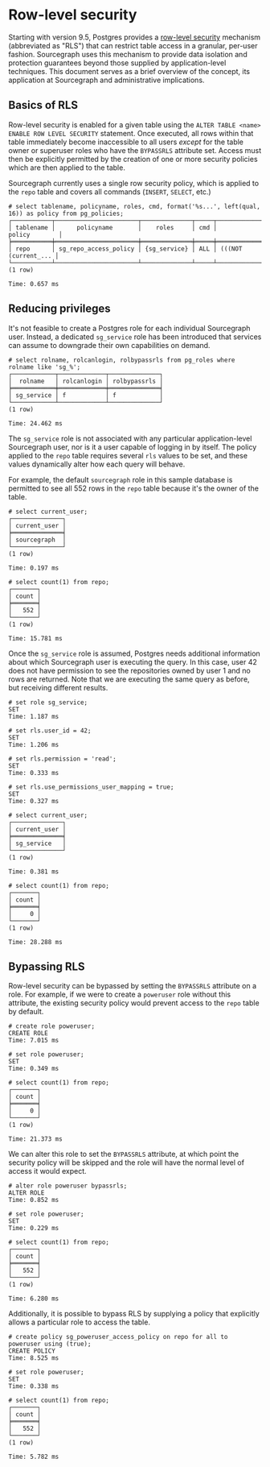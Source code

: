 # Row-level security

Starting with version 9.5, Postgres provides a [row-level security](https://www.postgresql.org/docs/13/ddl-rowsecurity.html) mechanism (abbreviated as "RLS") that can restrict table access in a granular, per-user fashion. Sourcegraph uses this mechanism to provide data isolation and protection guarantees beyond those supplied by application-level techniques. This document serves as a brief overview of the concept, its application at Sourcegraph and administrative implications.

## Basics of RLS

Row-level security is enabled for a given table using the `ALTER TABLE <name> ENABLE ROW LEVEL SECURITY` statement. Once executed, all rows within that table immediately become inaccessible to all users _except_ for the table owner or superuser roles who have the `BYPASSRLS` attribute set. Access must then be explicitly permitted by the creation of one or more security policies which are then applied to the table.

Sourcegraph currently uses a single row security policy, which is applied to the `repo` table and covers all commands (`INSERT`, `SELECT`, etc.)

```
# select tablename, policyname, roles, cmd, format('%s...', left(qual, 16)) as policy from pg_policies;
┌───────────┬───────────────────────┬──────────────┬─────┬─────────────────────┐
│ tablename │      policyname       │    roles     │ cmd │       policy        │
╞═══════════╪═══════════════════════╪══════════════╪═════╪═════════════════════╡
│ repo      │ sg_repo_access_policy │ {sg_service} │ ALL │ (((NOT (current_... │
└───────────┴───────────────────────┴──────────────┴─────┴─────────────────────┘
(1 row)

Time: 0.657 ms
```

## Reducing privileges

It's not feasible to create a Postgres role for each individual Sourcegraph user. Instead, a dedicated `sg_service` role has been introduced that services can assume to downgrade their own capabilities on demand.

```
# select rolname, rolcanlogin, rolbypassrls from pg_roles where rolname like 'sg_%';
┌────────────┬─────────────┬──────────────┐
│  rolname   │ rolcanlogin │ rolbypassrls │
╞════════════╪═════════════╪══════════════╡
│ sg_service │ f           │ f            │
└────────────┴─────────────┴──────────────┘
(1 row)

Time: 24.462 ms
```

The `sg_service` role is not associated with any particular application-level Sourcegraph user, nor is it a user capable of logging in by itself. The policy applied to the `repo` table requires several `rls` values to be set, and these values dynamically alter how each query will behave.

For example, the default `sourcegraph` role in this sample database is permitted to see all 552 rows in the `repo` table because it's the owner of the table.

```
# select current_user;
┌──────────────┐
│ current_user │
╞══════════════╡
│ sourcegraph  │
└──────────────┘
(1 row)

Time: 0.197 ms

# select count(1) from repo;
┌───────┐
│ count │
╞═══════╡
│   552 │
└───────┘
(1 row)

Time: 15.781 ms
```

Once the `sg_service` role is assumed, Postgres needs additional information about which Sourcegraph user is executing the query. In this case, user 42 does not have permission to see the repositories owned by user 1 and no rows are returned. Note that we are executing the same query as before, but receiving different results.

```
# set role sg_service;
SET
Time: 1.187 ms

# set rls.user_id = 42;
SET
Time: 1.206 ms

# set rls.permission = 'read';
SET
Time: 0.333 ms

# set rls.use_permissions_user_mapping = true;
SET
Time: 0.327 ms

# select current_user;
┌──────────────┐
│ current_user │
╞══════════════╡
│ sg_service   │
└──────────────┘
(1 row)

Time: 0.381 ms

# select count(1) from repo;
┌───────┐
│ count │
╞═══════╡
│     0 │
└───────┘
(1 row)

Time: 28.288 ms
```

## Bypassing RLS

Row-level security can be bypassed by setting the `BYPASSRLS` attribute on a role. For example, if we were to create a `poweruser` role without this attribute, the existing security policy would prevent access to the `repo` table by default.

```
# create role poweruser;
CREATE ROLE
Time: 7.015 ms

# set role poweruser;
SET
Time: 0.349 ms

# select count(1) from repo;
┌───────┐
│ count │
╞═══════╡
│     0 │
└───────┘
(1 row)

Time: 21.373 ms
```

We can alter this role to set the `BYPASSRLS` attribute, at which point the security policy will be skipped and the role will have the normal level of access it would expect.

```
# alter role poweruser bypassrls;
ALTER ROLE
Time: 0.852 ms

# set role poweruser;
SET
Time: 0.229 ms

# select count(1) from repo;
┌───────┐
│ count │
╞═══════╡
│   552 │
└───────┘
(1 row)

Time: 6.280 ms
```

Additionally, it is possible to bypass RLS by supplying a policy that explicitly allows a particular role to access the table.

```
# create policy sg_poweruser_access_policy on repo for all to poweruser using (true);
CREATE POLICY
Time: 8.525 ms

# set role poweruser;
SET
Time: 0.338 ms

# select count(1) from repo;
┌───────┐
│ count │
╞═══════╡
│   552 │
└───────┘
(1 row)

Time: 5.782 ms
```

